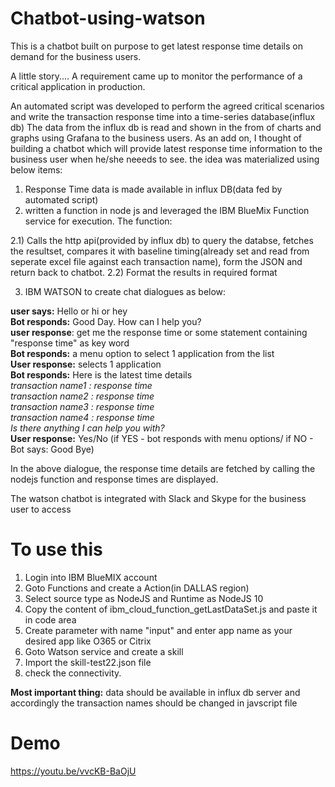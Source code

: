 # Chatbot-using-watson
This is a chatbot built on purpose to get latest response time details on demand for the business users.

A little story....
A requirement came up to monitor the performance of a critical application in production. 

An automated script was developed to perform the agreed critical scenarios and write the transaction response time into a time-series database(influx db)
The data from the influx db is read and shown in the from of charts and graphs using Grafana to the business users.
As an add on, I thought of building a chatbot which will provide latest response time information to the business user when he/she neeeds to see.
the idea was materialized using below items:
1) Response Time data is made available in influx DB(data fed by automated script)
2) written a function in node js and leveraged the IBM BlueMix Function service for execution. The function:

  2.1) Calls the http api(provided by influx db) to query the databse, fetches the resultset, compares it with baseline timing(already set and read from seperate excel file against each transaction name), form the JSON and return back to chatbot.
  2.2) Format the results in required format
  
3) IBM WATSON to create chat dialogues as below:<br />

  **user says:** Hello or hi or hey<br />
  **Bot responds:** Good Day. How can I help you?<br />
  **user response**: get me the response time or some statement containing "response time" as key word<br />
  **Bot responds:** a menu option to select 1 application from the list<br />
  **User response:** selects 1 application<br />
  **Bot responds:** Here is the latest time details<br />
                    _transaction name1 : response time<br />_
                    _transaction name2 : response time<br />_
                    _transaction name3 : response time<br />_
                    _transaction name4 : response time<br />_
                  _Is there anything I can help you with?<br />_
  **User response:** Yes/No (if YES - bot responds with menu options/ if NO - Bot says: Good Bye)<br />
              
In the above dialogue, the response time details are fetched by calling the nodejs function and response times are displayed.

The watson chatbot is integrated with Slack and Skype for the business user to access

# To use this
1) Login into IBM BlueMIX account
2) Goto Functions and create a Action(in DALLAS region)
3) Select source type as NodeJS and Runtime as NodeJS 10
4) Copy the content of ibm_cloud_function_getLastDataSet.js and paste it in code area
5) Create parameter with name "input" and enter app name as your desired app like O365 or Citrix
6) Goto Watson service and create a skill
7) Import the skill-test22.json file
8) check the connectivity.

**Most important thing:** data should be available in influx db server and accordingly the transaction names should be changed in javscript file

# Demo
https://youtu.be/vvcKB-BaOjU
